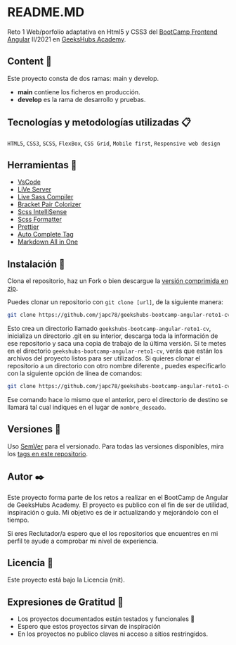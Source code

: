# README.MD

Reto 1 Web/porfolio adaptativa en Html5 y CSS3 del [BootCamp Frontend Angular](https://bootcamp.geekshubsacademy.com/online/frontend-angular/) II/2021 en [GeeksHubs Academy](https://bootcamp.geekshubsacademy.com/).

## Content 🚀

Este proyecto consta de dos ramas: main y develop.

- **main** contiene los ficheros en producción.
- **develop** es la rama de desarrollo y pruebas.

## Tecnologías y metodologías utilizadas 📋

`HTML5`, `CSS3`, `SCSS`, `FlexBox`, `CSS Grid`, `Mobile first`,  `Responsive web design`

## Herramientas 🔧

- [VsCode](https://code.visualstudio.com/)
- [LiVe Server](https://marketplace.visualstudio.com/items?itemName=ritwickdey.LiveServer)
- [Live Sass Compiler](https://marketplace.visualstudio.com/items?itemName=ritwickdey.live-sass)
- [Bracket Pair Colorizer](https://marketplace.visualstudio.com/items?itemName=CoenraadS.bracket-pair-colorizer-2)
- [Scss IntelliSense](https://marketplace.visualstudio.com/items?itemName=mrmlnc.vscode-scss)
- [Scss Formatter](https://marketplace.visualstudio.com/items?itemName=sibiraj-s.vscode-scss-formatter)
- [Prettier](https://marketplace.visualstudio.com/items?itemName=esbenp.prettier-vscode)
- [Auto Complete Tag](https://marketplace.visualstudio.com/items?itemName=formulahendry.auto-complete-tag)
- [Markdown All in One](https://marketplace.visualstudio.com/items?itemName=yzhang.markdown-all-in-one)

## Instalación 🔧

Clona el repositorio, haz un Fork o bien descargue la [versión comprimida en zip](https://github.com/japc78/geekshubs-bootcamp-angular-reto1-cv/archive/refs/heads/main.zip).

Puedes clonar un repositorio con `git clone [url]`, de la siguiente manera:

```bash
git clone https://github.com/japc78/geekshubs-bootcamp-angular-reto1-cv.git
```

Esto crea un directorio llamado `geekshubs-bootcamp-angular-reto1-cv`, inicializa un directorio .git en su interior, descarga toda la información de ese repositorio y saca una copia de trabajo de la última versión. Si te metes en el directorio `geekshubs-bootcamp-angular-reto1-cv`, verás que están los archivos del proyecto listos para ser utilizados. Si quieres clonar el repositorio a un directorio con otro nombre diferente , puedes especificarlo con la siguiente opción de línea de comandos:

```bash
git clone https://github.com/japc78/geekshubs-bootcamp-angular-reto1-cv.git nombre_deseado
```

Ese comando hace lo mismo que el anterior, pero el directorio de destino se llamará tal cual indiques en el lugar de `nombre_deseado`.

## Versiones 📌

Uso [SemVer](http://semver.org/) para el versionado. Para todas las versiones disponibles, mira los [tags en este repositorio](https://github.com/japc78/geekshubs-bootcamp-angular-reto1-cv/tags).

## Autor ✒️

Este proyecto forma parte de los retos a realizar en el BootCamp de Angular de GeeksHubs Academy. El proyecto es publico con el fin de ser de utilidad, inspiración o guía. Mi objetivo es de ir actualizando y mejorándolo con el tiempo.

Si eres Reclutador/a espero que el los repositorios que encuentres en mi perfil te ayude a comprobar mi nivel de experiencia.
## Licencia 📄

Este proyecto está bajo la Licencia (mit).

## Expresiones de Gratitud 🎁

* Los proyectos documentados están testados y funcionales 📢
* Espero que estos proyectos sirvan de inspiración
* En los proyectos no publico claves ni acceso a sitios restringidos.
